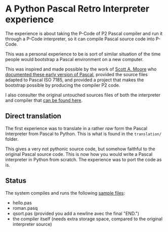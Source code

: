 # A Python Pascal Retro Interpreter experience

The experience is about taking the P-Code of P2 Pascal compiler and run it
through a P-Code interpreter, so it can compile Pascal source code into P-Code.

This was a personal experience to be is sort of similar situation of the time
people would bootstrap a Pascal environment on a new computer.

This was inspired and made possible by the work of [Scott A. Moore](https://github.com/samiam95124)
who [documented these early version of Pascal](https://www.standardpascaline.org/PascalP.html),
provided the source files adapted to Pascal ISO 7185,
and provided a project that makes the bootstrap possible by producing the compiler P2 code.

I also consulter the original untouched sources files of both the interpreter and compiler
that [can be found here](http://pascal.hansotten.com/niklaus-wirth/px-compilers/p2-pascal-compiler/).

## Direct translation

The first experience was to translate in a rather *raw* form the Pascal Interpreter from
Pascal to Python. This is what is found in the `translation/` folder.

This gives a very not pythonic source code, but somehow faithful to the original Pascal
source code. This is now how you would write a Pascal interpreter in Python from scratch.
The experience was to port the code as is.

## Status

The system compiles and runs the following [sample files](https://github.com/samiam95124/Pascal-P2/tree/master/sample_programs):

  * hello.pas
  * roman.pasq
  * qsort.pas (provided you add a newline avec the final "END.")
  * the compiler itself (needs extra storage space, compared to the original interpreter source)
